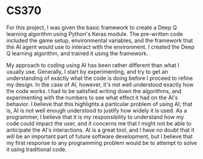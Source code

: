 # CS370

For this project, I was given the basic framework to create a Deep Q learning algorithm using Python's Keras module. The pre-written code included the game setup, environmental variables, and the framework that the AI agent would use to interact with the environment. I created the Deep Q learning algorithm, and trained it using the framework.

My approach to coding using AI has been rather different than what I usually use. Generally, I start by experimenting, and try to get an understanding of exactly what the code is doing before I proceed to refine my design. In the case of AI, however, it's not well understood exactly how the code works. I had to be satisfied writing down the algorithms, and experimenting with the numbers to see what effect it had on the AI's behavior. I believe that this highlights a particular problem of using AI; that is, AI is not well enough understood to justify how widely it is used. As a programmer, I believe that it is my responsibility to understand how my code could impact the user, and it concerns me that I might not be able to anticipate the AI's interactions. AI is a great tool, and I have no doubt that it will be an important part of future software development, but I believe that my first response to any programming problem would be to attempt to solve it using traditional code.
